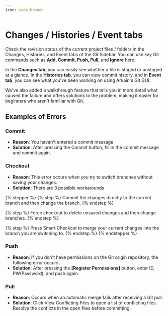 ```yaml
---
icon: code-branch
---
```


# Changes / Histories / Event tabs

Check the revision status of the current project files / folders in the Changes, Histories, and Event tabs of the Git Sidebar. You can use key Git commands such as **Add, Commit, Push, Pull,** and **Ignore** here.

In the **Changes tab**, you can easily see whether a file is staged or unstaged at a glance. In the **Histories tab**, you can view commit history, and in **Event tab**, you can see what you've been working on using Arkain's Git GUI.

We've also added a walkthrough feature that tells you in more detail what caused the failure and offers solutions to the problem, making it easier for beginners who aren't familiar with Git.

## Examples of Errors <a href="#examples-of-errors" id="examples-of-errors"></a>

### **Commit**

* **Reason**: You haven't entered a commit message&#x20;
* **Solution**: After pressing the Commit button, fill in the commit message and commit again.

### **Checkout**

* **Reason**: This error occurs when you try to switch branches without saving your changes.
* **Solution**: There are 3 possible workarounds

{% stepper %}
{% step %}
Commit the changes directly to the current branch and then change the branch.
{% endstep %}

{% step %}
Force checkout to delete unsaved changes and then change branches.
{% endstep %}

{% step %}
Press Smart Checkout to merge your current changes into the branch you are switching to.
{% endstep %}
{% endstepper %}

### **Push**

* **Reason**: If you don't have permissions on the Git origin repository, the following error occurs.&#x20;
* **Solution**: After pressing the **\[Register Permissions]** button, enter ID, PW(Password), and push again.

### **Pull**

* **Reason**: Occurs when an automatic merge fails after receiving a Git pull.&#x20;
* **Solution**: Click View Conflicting Files to open a list of conflicting files. Resolve the conflicts in the open files before committing.

